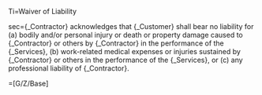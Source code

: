 Ti=Waiver of Liability

sec={_Contractor} acknowledges that {_Customer} shall bear no liability for (a) bodily and/or personal injury or death or property damage caused to {_Contractor} or others by {_Contractor} in the performance of the {_Services}, (b) work-related medical expenses or injuries sustained by {_Contractor} or others in the performance of the {_Services}, or (c) any professional liability of {_Contractor}.

=[G/Z/Base]
